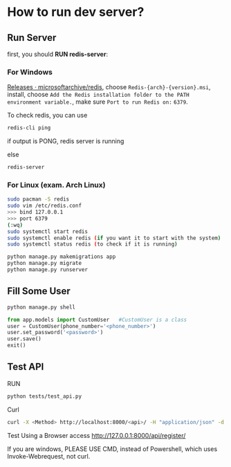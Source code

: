 # How to run dev server?

## Run Server

first, you should **RUN redis-server**:

### For Windows

 [Releases · microsoftarchive/redis](https://github.com/microsoftarchive/redis/releases), choose `Redis-{arch}-{version}.msi`, install, choose `Add the Redis installation folder to the PATH environment variable.`, make sure `Port to run Redis on:` `6379`.

To check redis, you can use

```bash
redis-cli ping
```

if output is PONG, redis server is running

else

```bash
redis-server
```

### For Linux (exam. Arch Linux)

```bash
sudo pacman -S redis
sudo vim /etc/redis.conf
>>> bind 127.0.0.1
>>> port 6379
(:wq)
sudo systemctl start redis
sudo systemctl enable redis (if you want it to start with the system)
sudo systemctl status redis (to check if it is running)
```



```bash
python manage.py makemigrations app
python manage.py migrate
python manage.py runserver
```

## Fill Some User

```bash
python manage.py shell
```

```python
from app.models import CustomUser   #CustomUser is a class
user = CustomUser(phone_number='<phone_number>')
user.set_password('<password>')
user.save()
exit()
```

## Test API

RUN

```bash
python tests/test_api.py
```

Curl

```bash
curl -X <Method> http://localhost:8000/<api>/ -H "application/json" -d "<data>"
```

Test Using a Browser
access http://127.0.0.1:8000/api/register/



If you are windows, PLEASE USE CMD, instead of Powershell, which uses Invoke-Webrequest, not curl.
